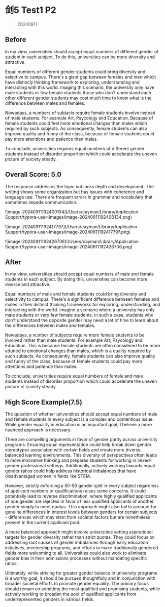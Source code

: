 # 剑5 Test1 P2

> 20240911

## Before

In my view, universities should accept equal numbers of different gender of student in each subject. To do this, universities can be more diversity and attractive.

Equal numbers of different gender students could bring diversity and selective to campus. There's a giant gap between females and men which have distincly thinking framework to exploring, understanding and interacting with this world. Imaging this scenario, the university only have male students or few female students those who don't understand each other different gender students may cost much time to know what is the difference between males and females.

Nowadays, a numbers of subjucts require female students involve instead of male students. For example Art, Psycology and Education. Because of female students could feel more emotional changes than males which required by such subjects. As consequently, female students can also improve quality and funny of the class, because of female students could pay more attentions and patience than males. 

To conclude, universities requires equal numbers of different gender students instead of disorder proportion which could accelerate the uneven picture of society steady.

## Overall Score: 5.0

The response addresses the topic but lacks depth and development. The writing shows some organization but has issues with coherence and language use. There are frequent errors in grammar and vocabulary that sometimes impede communication.

![image-20240911192400134](/Users/cayman/Library/Application Support/typora-user-images/image-20240911192400134.png)

![image-20240911192417797](/Users/cayman/Library/Application Support/typora-user-images/image-20240911192417797.png)

![image-20240911192426706](/Users/cayman/Library/Application Support/typora-user-images/image-20240911192426706.png)

## After

In my view, universities should accept equal numbers of male and female students in each subject. By doing this, universities can become more diverse and attractive.

Equal numbers of male and female students could bring diversity and selectivity to campus. There's a significant difference between females and males in their distinct thinking frameworks for exploring, understanding, and interacting with the world. Imagine a scenario where a university has only male students or very few female students. In such a case, students who don't understand the opposite gender may need a lot of time to learn about the differences between males and females. 

Nowadays, a number of subjects require more female students to be involved rather than male students. For example Art, Psycology and Education. This is because female students are often considered to be more attuned to emotional changes than males, which is a quality required by such subjects. As consequently, female students can also improve quality and funny of the class, because of female students could pay more attentions and patience than males. 

To conclude, universities require equal numbers of female and male students instead of disorder proportion which could accelerate the uneven picture of scoiety steady.

## High Score Example(7.5)

The question of whether universities should accept equal numbers of male and female students in every subject is a complex and contentious issue. While gender equality in education is an important goal, I believe a more nuanced approach is necessary. 

There are compelling arguments in favor of gender parity across university programs. Ensuring equal representation could help break down gender stereotypes associated with certain fields and create more diverse, balanced learning environments. This diversity of perspectives often leads to more innovative thinking and prepares students for working in mixed-gender professional settings. Additionally, actively working towards equal gender ratios could help address historical imbalances that have disadvantaged women in fields like STEM. 

However, strictly enforcing a 50-50 gender split in every subject regardless of applicant numbers or qualifications raises some concerns. It could potentially lead to reverse discrimination, where highly qualified applicants of one gender are rejected in favor of less qualified applicants of another gender simply to meet quotas. This approach might also fail to account for genuine differences in interest levels between genders for certain subjects - differences which may stem from societal factors but are nonetheless present in the current applicant pool. 

A more balanced approach might involve universities setting aspirational targets for gender diversity rather than strict quotas. They could focus on addressing root causes of gender imbalances through early education initiatives, mentorship programs, and efforts to make traditionally gendered fields more welcoming to all. Universities could also work to eliminate gender bias in their admissions processes without mandating specific ratios.

Ultimately, while striving for greater gender balance in university programs is a worthy goal, it should be pursued thoughtfully and in conjunction with broader societal efforts to promote gender equality. The primary focus should remain on admitting the most qualified and promising students, while actively working to broaden the pool of qualified applicants from underrepresented genders in various fields.